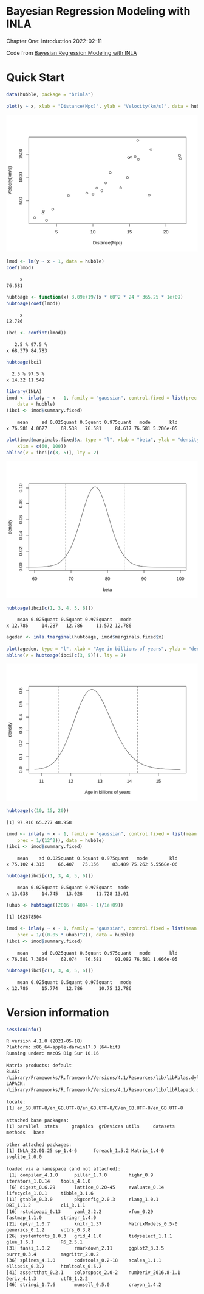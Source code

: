 Bayesian Regression Modeling with INLA
================
Chapter One: Introduction
2022-02-11

Code from [Bayesian Regression Modeling with
INLA](http://julianfaraway.github.io/brinla/)

# Quick Start

``` r
data(hubble, package = "brinla")
```

``` r
plot(y ~ x, xlab = "Distance(Mpc)", ylab = "Velocity(km/s)", data = hubble)
```

![](figs/hubble-1..svg)<!-- -->

``` r
lmod <- lm(y ~ x - 1, data = hubble)
coef(lmod)
```

         x 
    76.581 

``` r
hubtoage <- function(x) 3.09e+19/(x * 60^2 * 24 * 365.25 * 1e+09)
hubtoage(coef(lmod))
```

         x 
    12.786 

``` r
(bci <- confint(lmod))
```

       2.5 % 97.5 %
    x 68.379 84.783

``` r
hubtoage(bci)
```

      2.5 % 97.5 %
    x 14.32 11.549

``` r
library(INLA)
imod <- inla(y ~ x - 1, family = "gaussian", control.fixed = list(prec = 1e-09), 
    data = hubble)
(ibci <- imod$summary.fixed)
```

        mean     sd 0.025quant 0.5quant 0.975quant   mode       kld
    x 76.581 4.0627     68.538   76.581     84.617 76.581 5.206e-05

``` r
plot(imod$marginals.fixed$x, type = "l", xlab = "beta", ylab = "density", 
    xlim = c(60, 100))
abline(v = ibci[c(3, 5)], lty = 2)
```

![](figs/hubmarginals-1..svg)<!-- -->

``` r
hubtoage(ibci[c(1, 3, 4, 5, 6)])
```

        mean 0.025quant 0.5quant 0.975quant   mode
    x 12.786     14.287   12.786     11.572 12.786

``` r
ageden <- inla.tmarginal(hubtoage, imod$marginals.fixed$x)
```

``` r
plot(ageden, type = "l", xlab = "Age in billions of years", ylab = "density")
abline(v = hubtoage(ibci[c(3, 5)]), lty = 2)
```

![](figs/hubage-1..svg)<!-- -->

``` r
hubtoage(c(10, 15, 20))
```

    [1] 97.916 65.277 48.958

``` r
imod <- inla(y ~ x - 1, family = "gaussian", control.fixed = list(mean = 65, 
    prec = 1/(12^2)), data = hubble)
(ibci <- imod$summary.fixed)
```

        mean    sd 0.025quant 0.5quant 0.975quant   mode        kld
    x 75.102 4.316     66.407   75.156     83.489 75.262 5.5568e-06

``` r
hubtoage(ibci[c(1, 3, 4, 5, 6)])
```

        mean 0.025quant 0.5quant 0.975quant  mode
    x 13.038     14.745   13.028     11.728 13.01

``` r
(uhub <- hubtoage((2016 + 4004 - 1)/1e+09))
```

    [1] 162678504

``` r
imod <- inla(y ~ x - 1, family = "gaussian", control.fixed = list(mean = uhub, 
    prec = 1/((0.05 * uhub)^2)), data = hubble)
(ibci <- imod$summary.fixed)
```

        mean     sd 0.025quant 0.5quant 0.975quant   mode       kld
    x 76.581 7.3864     62.074   76.581     91.082 76.581 1.666e-05

``` r
hubtoage(ibci[c(1, 3, 4, 5, 6)])
```

        mean 0.025quant 0.5quant 0.975quant   mode
    x 12.786     15.774   12.786      10.75 12.786

# Version information

``` r
sessionInfo()
```

    R version 4.1.0 (2021-05-18)
    Platform: x86_64-apple-darwin17.0 (64-bit)
    Running under: macOS Big Sur 10.16

    Matrix products: default
    BLAS:   /Library/Frameworks/R.framework/Versions/4.1/Resources/lib/libRblas.dylib
    LAPACK: /Library/Frameworks/R.framework/Versions/4.1/Resources/lib/libRlapack.dylib

    locale:
    [1] en_GB.UTF-8/en_GB.UTF-8/en_GB.UTF-8/C/en_GB.UTF-8/en_GB.UTF-8

    attached base packages:
    [1] parallel  stats     graphics  grDevices utils     datasets  methods   base     

    other attached packages:
    [1] INLA_22.01.25 sp_1.4-6      foreach_1.5.2 Matrix_1.4-0  svglite_2.0.0

    loaded via a namespace (and not attached):
     [1] compiler_4.1.0      pillar_1.7.0        highr_0.9           iterators_1.0.14    tools_4.1.0        
     [6] digest_0.6.29       lattice_0.20-45     evaluate_0.14       lifecycle_1.0.1     tibble_3.1.6       
    [11] gtable_0.3.0        pkgconfig_2.0.3     rlang_1.0.1         DBI_1.1.2           cli_3.1.1          
    [16] rstudioapi_0.13     yaml_2.2.2          xfun_0.29           fastmap_1.1.0       stringr_1.4.0      
    [21] dplyr_1.0.7         knitr_1.37          MatrixModels_0.5-0  generics_0.1.2      vctrs_0.3.8        
    [26] systemfonts_1.0.3   grid_4.1.0          tidyselect_1.1.1    glue_1.6.1          R6_2.5.1           
    [31] fansi_1.0.2         rmarkdown_2.11      ggplot2_3.3.5       purrr_0.3.4         magrittr_2.0.2     
    [36] splines_4.1.0       codetools_0.2-18    scales_1.1.1        ellipsis_0.3.2      htmltools_0.5.2    
    [41] assertthat_0.2.1    colorspace_2.0-2    numDeriv_2016.8-1.1 Deriv_4.1.3         utf8_1.2.2         
    [46] stringi_1.7.6       munsell_0.5.0       crayon_1.4.2       
